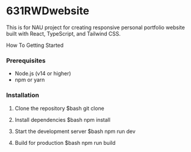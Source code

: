 # 631RWDwebsite

This is for NAU project for creating responsive personal portfolio website built with React, TypeScript, and Tailwind CSS.

How To Getting Started
### Prerequisites
- Node.js (v14 or higher)
- npm or yarn

### Installation
1. Clone the repository
$bash
git clone <repository-url>
 
2. Install dependencies
$bash
npm install

3. Start the development server
$bash
npm run dev

4. Build for production
$bash
npm run build
